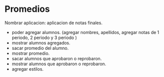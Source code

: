 # Promedios

Nombrar aplicacion: aplicacion de notas finales.
 - poder agregar alumnos.
(agregar nombres, apellidos, agregar notas de 1 periodo, 2 periodo y 3 periodo )
 - mostrar alumnos agregados.
 - sacar promedio del alumno.
 - mostrar promedio.
 - sacar alumnos que aprobaron o reprobaron.
 - mostrar alumnos que aprobaron o reprobaron.
 - agregar estilos.
